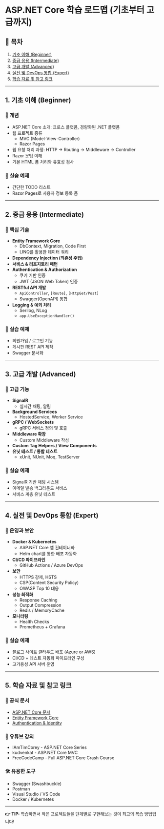 # ASP.NET Core 학습 로드맵 (기초부터 고급까지)

## 📌 목차
1. [기초 이해 (Beginner)](#1-기초-이해-beginner)
2. [중급 응용 (Intermediate)](#2-중급-응용-intermediate)
3. [고급 개발 (Advanced)](#3-고급-개발-advanced)
4. [실전 및 DevOps 통합 (Expert)](#4-실전-및-devops-통합-expert)
5. [학습 자료 및 참고 링크](#5-학습-자료-및-참고-링크)

---

## 1. 기초 이해 (Beginner)

### 🔹 개념
- ASP.NET Core 소개: 크로스 플랫폼, 경량화된 .NET 플랫폼
- 웹 프로젝트 종류
  - MVC (Model-View-Controller)
  - Razor Pages
- 웹 요청 처리 과정: HTTP → Routing → Middleware → Controller
- Razor 문법 이해
- 기본 HTML 폼 처리와 유효성 검사

### 🔹 실습 예제
- 간단한 TODO 리스트
- Razor Pages로 사용자 정보 등록 폼

---

## 2. 중급 응용 (Intermediate)

### 🔹 핵심 기술
- **Entity Framework Core**
  - DbContext, Migration, Code First
  - LINQ를 활용한 데이터 쿼리
- **Dependency Injection (의존성 주입)**
- **서비스 & 리포지토리 패턴**
- **Authentication & Authorization**
  - 쿠키 기반 인증
  - JWT (JSON Web Token) 인증
- **RESTful API 개발**
  - `ApiController`, `[Route]`, `[HttpGet/Post]`
  - Swagger(OpenAPI) 통합
- **Logging & 예외 처리**
  - Serilog, NLog
  - `app.UseExceptionHandler()`

### 🔹 실습 예제
- 회원가입 / 로그인 기능
- 게시판 REST API 제작
- Swagger 문서화

---

## 3. 고급 개발 (Advanced)

### 🔹 고급 기능
- **SignalR**
  - 실시간 채팅, 알림
- **Background Services**
  - HostedService, Worker Service
- **gRPC / WebSockets**
  - gRPC 서비스 정의 및 호출
- **Middleware 확장**
  - Custom Middleware 작성
- **Custom Tag Helpers / View Components**
- **유닛 테스트 / 통합 테스트**
  - xUnit, NUnit, Moq, TestServer

### 🔹 실습 예제
- SignalR 기반 채팅 시스템
- 이메일 발송 백그라운드 서비스
- 서비스 계층 유닛 테스트

---

## 4. 실전 및 DevOps 통합 (Expert)

### 🔹 운영과 보안
- **Docker & Kubernetes**
  - ASP.NET Core 앱 컨테이너화
  - Helm chart를 통한 배포 자동화
- **CI/CD 파이프라인**
  - GitHub Actions / Azure DevOps
- **보안**
  - HTTPS 강제, HSTS
  - CSP(Content Security Policy)
  - OWASP Top 10 대응
- **성능 최적화**
  - Response Caching
  - Output Compression
  - Redis / MemoryCache
- **모니터링**
  - Health Checks
  - Prometheus + Grafana

### 🔹 실습 예제
- 블로그 사이트 클라우드 배포 (Azure or AWS)
- CI/CD + 테스트 자동화 파이프라인 구성
- 고가용성 API 서버 운영

---

## 5. 학습 자료 및 참고 링크

### 📘 공식 문서
- [ASP.NET Core 문서](https://learn.microsoft.com/aspnet/core/)
- [Entity Framework Core](https://learn.microsoft.com/ef/core/)
- [Authentication & Identity](https://learn.microsoft.com/aspnet/core/security/authentication/identity)

### 🎥 유튜브 강의
- IAmTimCorey - ASP.NET Core Series
- kudvenkat - ASP.NET Core MVC
- FreeCodeCamp - Full ASP.NET Core Crash Course

### 🛠️ 유용한 도구
- Swagger (Swashbuckle)
- Postman
- Visual Studio / VS Code
- Docker / Kubernetes

---

**👉 TIP:** 학습하면서 작은 프로젝트들을 단계별로 구현해보는 것이 최고의 복습 방법입니다!